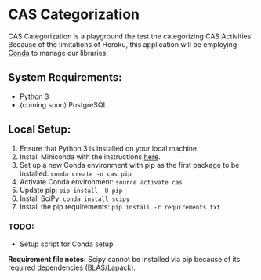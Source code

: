 CAS Categorization
====

CAS Categorization is a playground the test the categorizing CAS Activities. Because of the limitations of Heroku, this application will be employing [Conda](http://conda.pydata.org/docs/) to manage our libraries.

## System Requirements:
- Python 3
- (coming soon) PostgreSQL

## Local Setup:
1. Ensure that Python 3 is installed on your local machine.
2. Install Miniconda with the instructions [here](http://conda.pydata.org/docs/install/quick.html).
3. Set up a new Conda environment with pip as the first package to be installed:
`conda create -n cas pip`
4. Activate Conda environment: `source activate cas`
5. Update pip: `pip install -U pip`
6. Install SciPy: `conda install scipy`
7. Install the pip requirements: `pip install -r requirements.txt`

### TODO:
- Setup script for Conda setup

**Requirement file notes:** Scipy cannot be installed via pip because of its required dependencies (BLAS/Lapack).
